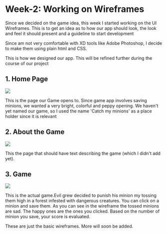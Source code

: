 # Week-2: Working on Wireframes

Since we decided on the game idea, this week I started working on the UI Wireframes. This is to get an idea as to how our app should look, the look and feel it should present and a guideline to start development

Since am not very comfortable with XD tools like Adobe Photoshop, I decide to make them using plain html and CSS.

This is how we designed our app. This will be refined further during the course of our project
## 1. Home Page
![](https://github.com/nguyensjsu/cmpe202-minions/blob/master/Wireframes/HomePage.png)

This is the page our Game opens to. Since game app involves saving minions, we wanted a very bright, colorful and peppy opening. We haven't yet named our game, so I used the name 'Catch my minions' as a place holder since it is relevant

## 2. About the Game
![](https://github.com/nguyensjsu/cmpe202-minions/blob/master/Wireframes/aboutgame.png)

This the page that should have text describing the game (which I didn't add yet). 
 
## 3. Game
![](https://github.com/nguyensjsu/cmpe202-minions/blob/master/Wireframes/game.png)

This is the actual game.Evil grew decided to punish his minion my tossing them high in a forest infested with dangerous creatures. You can click on a minion and save them. As you can see in the wireframe the tossed minions are sad. The happy ones are the ones you clicked. Based on the number of minion you save, your score is evaluated.

These are just the basic wireframes. More will soon be added.
